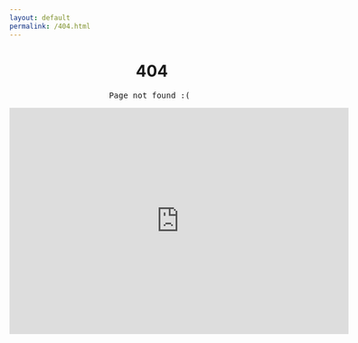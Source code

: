 ```yaml
---
layout: default
permalink: /404.html
---
```



<center>
<h1> 404 </h1>
<pre>Page not found :( </pre>
<iframe width="600" height="400" src="https://www.youtube.com/embed/ZZ5LpwO-An4" frameborder="0" allow="accelerometer; autoplay; encrypted-media; gyroscope; picture-in-picture" allowfullscreen></iframe>
</center>
